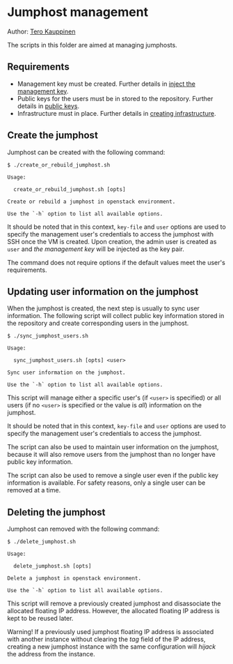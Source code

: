 # Jumphost management

Author: [Tero Kauppinen](mailto:tero.kauppinen@est.tech)

The scripts in this folder are aimed at managing jumphosts.

## Requirements

- Management key must be created. Further details in
[inject the management key][management].
- Public keys for the users must be in stored to the
repository. Further details in
[public keys][public_keys].
- Infrastructure must in place. Further details in
[creating infrastructure][infra].

[management]: ../openstack/README.md#inject-the-management-key
[infra]: ../openstack/README.md#create-infrastructure
[public_keys]: ../public_keys/README.md

## Create the jumphost

Jumphost can be created with the following command:

```console
$ ./create_or_rebuild_jumphost.sh

Usage:

  create_or_rebuild_jumphost.sh [opts]

Create or rebuild a jumphost in openstack environment.

Use the `-h` option to list all available options.
```

It should be noted that in this context, `key-file` and `user`
options are used to specify the management user's credentials to access
the jumphost with SSH once the VM is created. Upon creation, the admin
user is created as `user` and *the management key* will be injected as the
key pair.

The command does not require options if the default values meet
the user's requirements.

## Updating user information on the jumphost

When the jumphost is created, the next step is usually to sync
user information. The following script will collect public key
information stored in the repository and create corresponding
users in the jumphost.

```console
$ ./sync_jumphost_users.sh

Usage:

  sync_jumphost_users.sh [opts] <user>

Sync user information on the jumphost.

Use the `-h` option to list all available options.
```

This script will manage either a specific user's (if `<user>` is specified) or
all users (if no `<user>` is specified or the value is *all*) information
on the jumphost.

It should be noted that in this context, `key-file` and `user`
options are used to specify the management user's credentials to access the
jumphost.

The script can also be used to maintain user information on the jumphost,
because it will also remove users from the jumphost than no longer have
public key information.

The script can also be used to remove a single user even if the public key
information is available. For safety reasons, only a single
user can be removed at a time.

## Deleting the jumphost

Jumphost can removed with the following command:

```console
$ ./delete_jumphost.sh

Usage:

  delete_jumphost.sh [opts]

Delete a jumphost in openstack environment.

Use the `-h` option to list all available options.
```

This script will remove a previously created jumphost and disassociate the
allocated floating IP address. However, the allocated floating IP address
is kept to be reused later.

Warning! If a previously used jumphost floating IP address is associated
with another instance without clearing the *tag* field of the IP address,
creating a new jumphost instance with the same configuration
will *hijack* the address from the instance.
